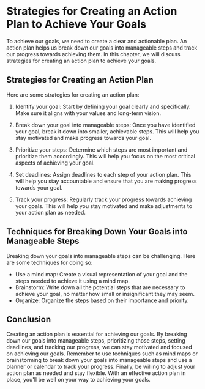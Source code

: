 Strategies for Creating an Action Plan to Achieve Your Goals
================================================================================================

To achieve our goals, we need to create a clear and actionable plan. An action plan helps us break down our goals into manageable steps and track our progress towards achieving them. In this chapter, we will discuss strategies for creating an action plan to achieve your goals.

Strategies for Creating an Action Plan
--------------------------------------

Here are some strategies for creating an action plan:

1. Identify your goal: Start by defining your goal clearly and specifically. Make sure it aligns with your values and long-term vision.

2. Break down your goal into manageable steps: Once you have identified your goal, break it down into smaller, achievable steps. This will help you stay motivated and make progress towards your goal.

3. Prioritize your steps: Determine which steps are most important and prioritize them accordingly. This will help you focus on the most critical aspects of achieving your goal.

4. Set deadlines: Assign deadlines to each step of your action plan. This will help you stay accountable and ensure that you are making progress towards your goal.

5. Track your progress: Regularly track your progress towards achieving your goals. This will help you stay motivated and make adjustments to your action plan as needed.

Techniques for Breaking Down Your Goals into Manageable Steps
-------------------------------------------------------------

Breaking down your goals into manageable steps can be challenging. Here are some techniques for doing so:

* Use a mind map: Create a visual representation of your goal and the steps needed to achieve it using a mind map.
* Brainstorm: Write down all the potential steps that are necessary to achieve your goal, no matter how small or insignificant they may seem.
* Organize: Organize the steps based on their importance and priority.

Conclusion
----------

Creating an action plan is essential for achieving our goals. By breaking down our goals into manageable steps, prioritizing those steps, setting deadlines, and tracking our progress, we can stay motivated and focused on achieving our goals. Remember to use techniques such as mind maps or brainstorming to break down your goals into manageable steps and use a planner or calendar to track your progress. Finally, be willing to adjust your action plan as needed and stay flexible. With an effective action plan in place, you'll be well on your way to achieving your goals.
